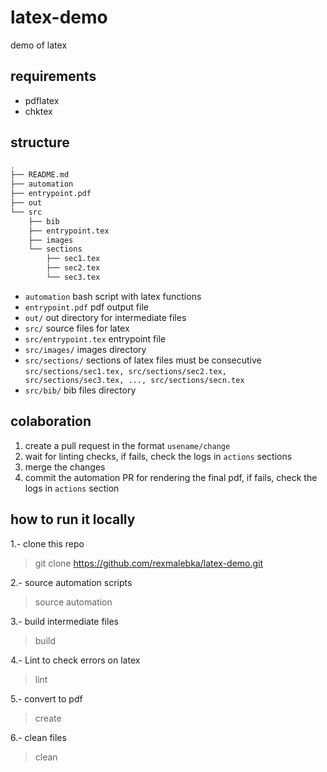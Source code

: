 # latex-demo
demo of latex

## requirements

- pdflatex
- chktex

## structure

```bash
.
├── README.md
├── automation
├── entrypoint.pdf
├── out
└── src
    ├── bib
    ├── entrypoint.tex
    ├── images
    └── sections
        ├── sec1.tex
        ├── sec2.tex
        └── sec3.tex
```

- `automation` bash script with latex functions
- `entrypoint.pdf` pdf output file 
- `out/` out directory for intermediate files
- `src/` source files for latex
- `src/entrypoint.tex` entrypoint file
- `src/images/` images directory  
- `src/sections/` sections of latex files must be consecutive `src/sections/sec1.tex, src/sections/sec2.tex, src/sections/sec3.tex, ..., src/sections/secn.tex`
- `src/bib/` bib files directory 

## colaboration

1. create a pull request in the format `usename/change`
2. wait for linting checks, if fails, check the logs in `actions` sections
3. merge the changes 
4. commit the automation PR for rendering the final pdf, if fails, check the logs in `actions` section 

## how to run it locally

1.- clone this repo
> git clone https://github.com/rexmalebka/latex-demo.git

2.- source automation scripts
> source automation

3.- build intermediate files
> build

4.- Lint to check errors on latex 
> lint

5.- convert to pdf
> create

6.- clean files
> clean

